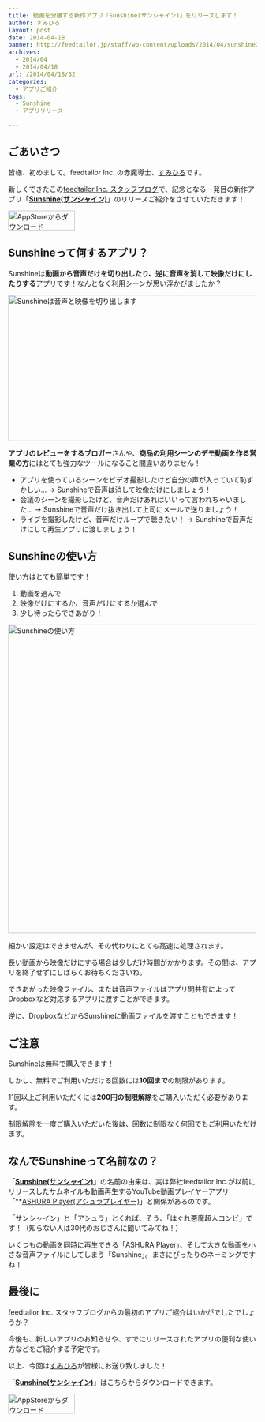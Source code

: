 ```yaml
---
title: 動画を分離する新作アプリ「Sunshine(サンシャイン)」をリリースします！
author: すみひろ
layout: post
date: 2014-04-18
banner: http://feedtailor.jp/staff/wp-content/uploads/2014/04/sunshine2-450x200.png
archives:
  - 2014/04
  - 2014/04/18
url: /2014/04/18/32
categories:
  - アプリご紹介
tags:
  - Sunshine
  - アプリリリース

---
```

## ごあいさつ

皆様、初めまして。feedtailor Inc. の赤魔導士、[すみひろ](http://twitter.com/sumihiro)です。
  
新しくできたこの[feedtailor Inc. スタッフブログ](http://feedtailor.jp/staff/)で、記念となる一発目の新作アプリ「**[Sunshine(サンシャイン)](https://itunes.apple.com/us/app/sunshine-the-stream-splitter/id826301053?l=ja&ls=1&mt=8)**」のリリースご紹介をさせていただきます！

[<img src="http://feedtailor.jp/staff/wp-content/uploads/2014/04/Download_on_the_App_Store_Badge_JP_135x40_1004.png" alt="AppStoreからダウンロード" width="135" height="40" class="alignnone size-full wp-image-58" />](https://itunes.apple.com/us/app/sunshine-the-stream-splitter/id826301053?l=ja&ls=1&mt=8)

## Sunshineって何するアプリ？

Sunshineは**動画から音声だけを切り出したり、逆に音声を消して映像だけにしたりする**アプリです！なんとなく利用シーンが思い浮かびましたか？

<img src="http://feedtailor.jp/staff/wp-content/uploads/2014/04/skitch.png" alt="Sunshineは音声と映像を切り出します" width="540" height="296" class="alignnone size-full wp-image-47" />

**アプリのレビューをするブロガー**さんや、**商品の利用シーンのデモ動画を作る営業の方**にはとても強力なツールになること間違いありません！

  * アプリを使っているシーンをビデオ撮影したけど自分の声が入っていて恥ずかしい… → Sunshineで音声は消して映像だけにしましょう！
  * 会議のシーンを撮影したけど、音声だけあればいいって言われちゃいました… → Sunshineで音声だけ抜き出して上司にメールで送りましょう！
  * ライブを撮影したけど、音声だけループで聴きたい！ → Sunshineで音声だけにして再生アプリに渡しましょう！

## Sunshineの使い方

使い方はとても簡単です！

  1. 動画を選んで
  2. 映像だけにするか、音声だけにするか選んで
  3. 少し待ったらできあがり！

<img src="http://feedtailor.jp/staff/wp-content/uploads/2014/04/skitch1.png" alt="Sunshineの使い方" width="540" height="626" class="alignnone size-full wp-image-52" />

細かい設定はできませんが、その代わりにとても高速に処理されます。
  
長い動画から映像だけにする場合は少しだけ時間がかかります。その間は、アプリを終了せずにしばらくお待ちくださいね。

できあがった映像ファイル、または音声ファイルはアプリ間共有によってDropboxなど対応するアプリに渡すことができます。
  
逆に、DropboxなどからSunshineに動画ファイルを渡すこともできます！

## ご注意

Sunshineは無料で購入できます！
  
しかし、無料でご利用いただける回数には**10回まで**の制限があります。
  
11回以上ご利用いただくには**200円の制限解除**をご購入いただく必要があります。
  
制限解除を一度ご購入いただいた後は、回数に制限なく何回でもご利用いただけます。

## なんでSunshineって名前なの？

「**[Sunshine(サンシャイン)](https://itunes.apple.com/us/app/sunshine-the-stream-splitter/id826301053?l=ja&ls=1&mt=8)**」の名前の由来は、実は弊社feedtailor Inc.が以前にリリースしたサムネイルも動画再生するYouTube動画プレイヤーアプリ「**[ASHURA Player(アシュラプレイヤー)</strong>](https://itunes.apple.com/jp/app/ashura-player-samuneirumo/id575096078?mt=8)」と関係があるのです。</p> 

「サンシャイン」と「アシュラ」とくれば、そう、「はぐれ悪魔超人コンビ」です！（知らない人は30代のおじさんに聞いてみてね！）
  
いくつもの動画を同時に再生できる「ASHURA Player」、そして大きな動画を小さな音声ファイルにしてしまう「Sunshine」。まさにぴったりのネーミングですね！

## 最後に

feedtailor Inc. スタッフブログからの最初のアプリご紹介はいかがでしたでしょうか？
  
今後も、新しいアプリのお知らせや、すでにリリースされたアプリの便利な使い方などをご紹介する予定です。

以上、今回は[すみひろ](http://twitter.com/sumihiro)が皆様にお送り致しました！

「**[Sunshine(サンシャイン)](https://itunes.apple.com/us/app/sunshine-the-stream-splitter/id826301053?l=ja&ls=1&mt=8)**」はこちらからダウンロードできます。
  
[<img src="http://feedtailor.jp/staff/wp-content/uploads/2014/04/Download_on_the_App_Store_Badge_JP_135x40_1004.png" alt="AppStoreからダウンロード" width="135" height="40" class="alignnone size-full wp-image-58" />](https://itunes.apple.com/us/app/sunshine-the-stream-splitter/id826301053?l=ja&ls=1&mt=8)